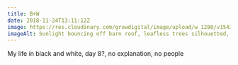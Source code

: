 ```yaml
---
title: B+W
date: 2018-11-24T13:11:12Z
image: https://res.cloudinary.com/growdigital/image/upload/w_1280/v1543058335/76F2FD4C-6913-46FC-BAFD-27181E81B1E8.jpg
imageAlt: Sunlight bouncing off barn roof, leafless trees silhouetted, all in black and white
---
```


My life in black and white, day 8?, no explanation, no people
